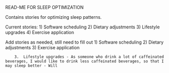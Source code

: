 READ-ME FOR SLEEP OPTIMIZATION

Contains stories for optimizing sleep patterns.

Current stories:
    1) Software scheduling
    2) Dietary adjustments
    3) Lifestyle upgrades
    4) Exercise application
    
Add stories as needed, still need to fill out
    1) Software scheduling
    2) Dietary adjustments
    3) Exercise application
	
		3.  Lifestyle upgrades - As someone who drink a lot of caffeinated beverages, I would like to drink less caffeinated beverages, so that I may sleep better - Will